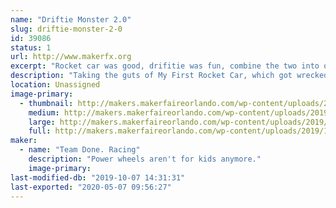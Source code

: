 ```yaml
---
name: "Driftie Monster 2.0"
slug: driftie-monster-2-0
id: 39086
status: 1
url: http://www.makerfx.org
excerpt: "Rocket car was good, drifitie was fun, combine the two into one powerhouse of blue fur and brushless power!"
description: "Taking the guts of My First Rocket Car, which got wrecked in a crash at Maker Faire Miami, is getting rebuild stronger, and hopefully faster.  And beacuse the people want it, we're covering it in blue fur and putting googly eyes on it.  Because Cookies."
location: Unassigned
image-primary:
  - thumbnail: http://makers.makerfaireorlando.com/wp-content/uploads/2019/10/driftie-1-150x150.jpg
    medium: http://makers.makerfaireorlando.com/wp-content/uploads/2019/10/driftie-1-184x300.jpg
    large: http://makers.makerfaireorlando.com/wp-content/uploads/2019/10/driftie-1-629x1024.jpg
    full: http://makers.makerfaireorlando.com/wp-content/uploads/2019/10/driftie-1.jpg
maker:
  - name: "Team Done. Racing"
    description: "Power wheels aren't for kids anymore."
    image-primary: 
last-modified-db: "2019-10-07 14:31:31"
last-exported: "2020-05-07 09:56:27"
---
```

